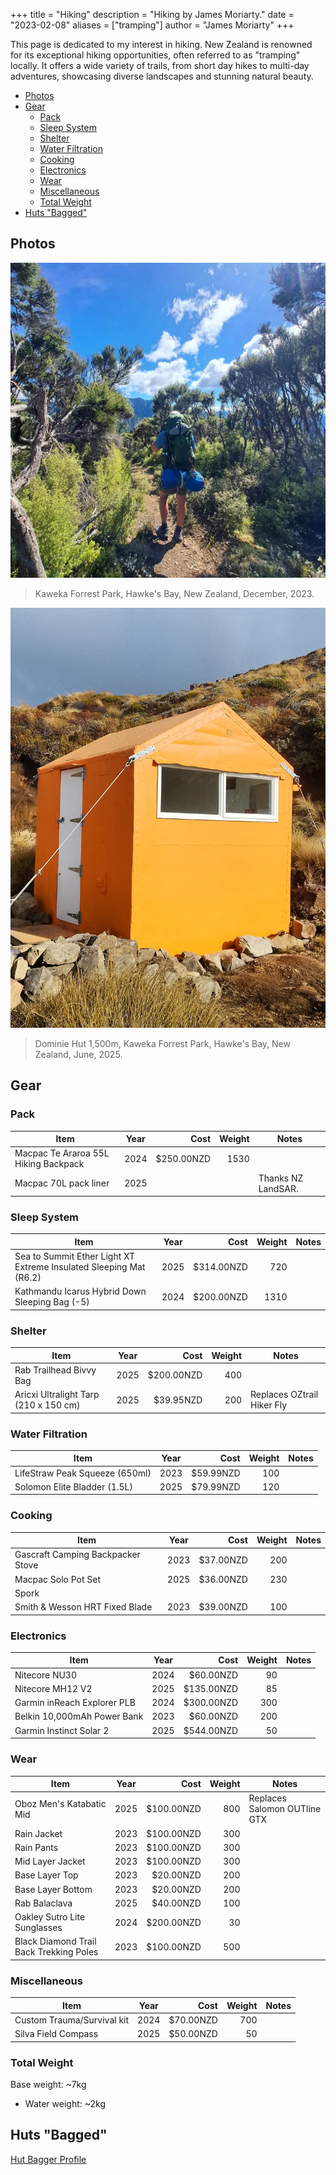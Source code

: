 +++
title = "Hiking"
description = "Hiking by James Moriarty."
date = "2023-02-08"
aliases = ["tramping"]
author = "James Moriarty"
+++

This page is dedicated to my interest in hiking. New Zealand is renowned for its exceptional hiking opportunities, often referred to as "tramping" locally. It offers a wide variety of trails, from short day hikes to multi-day adventures, showcasing diverse landscapes and stunning natural beauty. 

- [Photos](#photos)
- [Gear](#gear)
  - [Pack](#pack)
  - [Sleep System](#sleep-system)
  - [Shelter](#shelter)
  - [Water Filtration](#water-filtration)
  - [Cooking](#cooking)
  - [Electronics](#electronics)
  - [Wear](#wear)
  - [Miscellaneous](#miscellaneous)
  - [Total Weight](#total-weight)
- [Huts "Bagged"](#huts-bagged)

## Photos

[![Kaweka Forrest Park, Hawke's Bay, New Zealand, December, 2023](/images/hiking/hiking-kiwi-saddle-1.webp)](/images/hiking/hiking-kiwi-saddle-1.webp)
> Kaweka Forrest Park, Hawke's Bay, New Zealand, December, 2023.

[![Dominie Hut 1,500m, Kaweka Forrest Park, Hawke's Bay, New Zealand, June, 2025](/images/hiking/hiking-dominie-hut.png)](/images/hiking/hiking-dominie-hut.png)
> Dominie Hut 1,500m, Kaweka Forrest Park, Hawke's Bay, New Zealand, June, 2025.

## Gear

### Pack

| Item                                              | Year | Cost       | Weight | Notes |
| ------------------------------------------------- |:----:| ----------:| ------:| ----- |
| Macpac Te Araroa 55L Hiking Backpack              | 2024 | $250.00NZD | 1530   | |
| Macpac 70L pack liner                             | 2025 |            |        | Thanks NZ LandSAR. |

### Sleep System

| Item                                              | Year | Cost       | Weight | Notes |
| ------------------------------------------------- |:----:| ----------:| ------:| ----- |
| Sea to Summit Ether Light XT Extreme Insulated Sleeping Mat (R6.2) | 2025 |  $314.00NZD | 720    | |
| Kathmandu Icarus Hybrid Down Sleeping Bag (-5)    | 2024 | $200.00NZD | 1310   | |

### Shelter

| Item                                              | Year | Cost       | Weight | Notes |
| ------------------------------------------------- |:----:| ----------:| ------:| ----- |
| Rab Trailhead Bivvy Bag                           | 2025 | $200.00NZD | 400    | |
| Aricxi Ultralight Tarp (210 x 150 cm)             | 2025 |  $39.95NZD | 200    | Replaces OZtrail Hiker Fly |


### Water Filtration

| Item                                              | Year | Cost       | Weight | Notes |
| ------------------------------------------------- |:----:| ----------:| ------:| ----- |
| LifeStraw Peak Squeeze (650ml)                    | 2023 |  $59.99NZD | 100    | |
| Solomon Elite Bladder (1.5L)                      | 2025 |  $79.99NZD | 120    | |

### Cooking

| Item                                              | Year | Cost       | Weight | Notes |
| ------------------------------------------------- |:----:| ----------:| ------:| ----- |
| Gascraft Camping Backpacker Stove                 | 2023 |  $37.00NZD | 200    | |
| Macpac Solo Pot Set                               | 2025 |  $36.00NZD | 230    | |
| Spork                                             |      |            |        | |
| Smith & Wesson HRT Fixed Blade                    | 2023 |  $39.00NZD | 100    | |

### Electronics

| Item                                              | Year | Cost       | Weight | Notes |
| ------------------------------------------------- |:----:| ----------:| ------:| ----- |
| Nitecore NU30                                     | 2024 |  $60.00NZD |  90    | |
| Nitecore MH12 V2                                  | 2025 | $135.00NZD |  85    | |
| Garmin inReach Explorer PLB                       | 2024 | $300.00NZD | 300    | |
| Belkin 10,000mAh Power Bank                       | 2023 |  $60.00NZD | 200    | |
| Garmin Instinct Solar 2                           | 2025 | $544.00NZD |  50    | |

### Wear

| Item                                              | Year | Cost       | Weight | Notes |
| ------------------------------------------------- |:----:| ----------:| ------:| ----- |
| Oboz Men's Katabatic Mid                          | 2025 | $100.00NZD | 800    | Replaces Salomon OUTline GTX |
| Rain Jacket                                       | 2023 | $100.00NZD | 300    | |
| Rain Pants                                        | 2023 | $100.00NZD | 300    | |
| Mid Layer Jacket                                  | 2023 | $100.00NZD | 300    | |
| Base Layer Top                                    | 2023 |  $20.00NZD | 200    | |
| Base Layer Bottom                                 | 2023 |  $20.00NZD | 200    | |
| Rab Balaclava                                     | 2025 |  $40.00NZD | 100    | |
| Oakley Sutro Lite Sunglasses                      | 2024 | $200.00NZD |  30    | |
| Black Diamond Trail Back Trekking Poles           | 2023 | $100.00NZD | 500    | |

### Miscellaneous

| Item                                              | Year | Cost       | Weight | Notes |
| ------------------------------------------------- |:----:| ----------:| ------:| ----- |
| Custom Trauma/Survival kit                        | 2024 |  $70.00NZD | 700    | |
| Silva Field Compass                               | 2025 |  $50.00NZD |  50    | |

### Total Weight

Base weight: ~7kg
+ Water weight: ~2kg

## Huts "Bagged"

[Hut Bagger Profile](https://hutbagger.co.nz/users/Moriarty)

